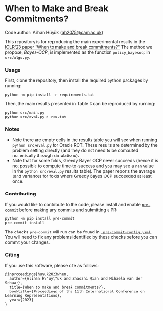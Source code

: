 # When to Make and Break Commitments?
Code author: Alihan Hüyük ([ah2075@cam.ac.uk](mailto:ah2075@cam.ac.uk))

This repository is for reproducing the main experimental results in the [ICLR'23 paper "When to make and break commitments?"](https://openreview.net/forum?id=q8vgHfPdoQP) The method we propose, *Bayes-OCP*, is implemented as the function `policy_bayesocp` in `src/algs.py`.

### Usage

First, clone the repository, then install the required python packages by running:
```shell
python -m pip install -r requirements.txt
```

Then, the main results presented in Table 3 can be reproduced by running:
```shell
python src/main.py
python src/eval.py > res.txt
```

### Notes
* Note there are empty cells in the results table you will see when running `python src/eval.py` for Oracle RCT. These results are determined by the problem setting directly (and they do not need to be computed numerically through simulations).
* Note that for some folds, Greedy Bayes OCP never succeeds (hence it is not possible to compute time-to-success and you may see a `nan` value in the `python src/eval.py` results table). The paper reports the average (and variance) for folds where Greedy Bayes OCP succeeded at least once.

### Contributing

If you would like to contribute to the code, please install and enable [`pre-commit`](https://pre-commit.com/)
before making any commits and submitting a PR:
```shell
python -m pip install pre-commit
pre-commit install
```
The checks `pre-commit` will run can be found in [`.pre-commit-config.yaml`](./.pre-commit-config.yaml). You will need to fix any problems identified by these checks before you can commit your changes.

### Citing

If you use this software, please cite as follows:
```
@inproceedings{huyuk2023when,
  author={Alihan H\"uy\"uk and Zhaozhi Qian and Mihaela van der Schaar},
  title={When to make and break commitments?},
  booktitle={Proceedings of the 11th International Conference on Learning Representations},
  year={2023}
}
```
